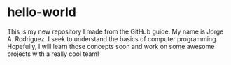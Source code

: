 # hello-world
This is my new repository I made from the GitHub guide. 
My name is Jorge A. Rodriguez. I seek to understand the basics of computer programming.
Hopefully, I will learn those concepts soon and work on some awesome projects with a really cool team! 
